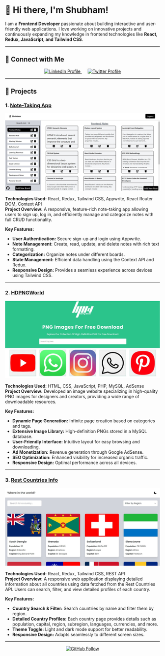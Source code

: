 # 👋 Hi there, I'm Shubham!

I am a **Frontend Developer** passionate about building interactive and user-friendly web applications. I love working on innovative projects and continuously expanding my knowledge in frontend technologies like **React, Redux, JavaScript, and Tailwind CSS**.

---

## 🔗 Connect with Me

<div align="center">
  <a href="https://www.linkedin.com/in/shubham-patidar-6170081ba">
    <img src="https://img.shields.io/badge/-LinkedIn-%230077B5?style=for-the-badge&logo=linkedin&logoColor=white" alt="LinkedIn Profile" />
  </a>
  &nbsp;&nbsp;&nbsp;&nbsp;
  <a href="https://twitter.com/shubham33533">
    <img src="https://img.shields.io/badge/-Twitter-%231DA1F2?style=for-the-badge&logo=twitter&logoColor=white" alt="Twitter Profile" />
  </a>
</div>

---

## 💼 Projects

### 1. [Note-Taking App](https://notetakingapp05.netlify.app/)
<p align="center">
  <img src="https://raw.githubusercontent.com/letswriteaprogram/portfolio/refs/heads/main/src/assets/notes.jpg" alt="Note-Taking App Screenshot" width="600"/>
</p>

**Technologies Used:** React, Redux, Tailwind CSS, Appwrite, React Router DOM, Context API  
**Project Overview:** A responsive, feature-rich note-taking app allowing users to sign up, log in, and efficiently manage and categorize notes with full CRUD functionality.

**Key Features:**
- **User Authentication:** Secure sign-up and login using Appwrite.
- **Note Management:** Create, read, update, and delete notes with rich text formatting.
- **Categorization:** Organize notes under different boards.
- **State Management:** Efficient data handling using the Context API and Redux.
- **Responsive Design:** Provides a seamless experience across devices using Tailwind CSS.

---

### 2. [HDPNGWorld](https://hdpngworld.com/)
<p align="center">
  <img src="https://raw.githubusercontent.com/letswriteaprogram/portfolio/refs/heads/main/src/assets/hdpngworld.jpg" alt="HDPNGWorld Screenshot" width="600"/>
</p>

**Technologies Used:** HTML, CSS, JavaScript, PHP, MySQL, AdSense  
**Project Overview:** Developed an image website specializing in high-quality PNG images for designers and creators, providing a wide range of downloadable resources.

**Key Features:**
- **Dynamic Page Generation:** Infinite page creation based on categories and tags.
- **Extensive Image Library:** High-definition PNGs stored in a MySQL database.
- **User-Friendly Interface:** Intuitive layout for easy browsing and downloading.
- **Ad Monetization:** Revenue generation through Google AdSense.
- **SEO Optimization:** Enhanced visibility for increased organic traffic.
- **Responsive Design:** Optimal performance across all devices.

---

### 3. [Rest Countries Info](https://restcountries07.netlify.app/)
<p align="center">
  <img src="https://raw.githubusercontent.com/letswriteaprogram/portfolio/refs/heads/main/src/assets/restcountries.jpg" alt="Rest Countries Screenshot" width="600"/>
</p>

**Technologies Used:** React, Redux, Tailwind CSS, REST API  
**Project Overview:** A responsive web application displaying detailed information about all countries using data fetched from the Rest Countries API. Users can search, filter, and view detailed profiles of each country.

**Key Features:**
- **Country Search & Filter:** Search countries by name and filter them by region.
- **Detailed Country Profiles:** Each country page provides details such as population, capital, region, subregion, languages, currencies, and more.
- **Theme Toggle:** Light and dark mode support for better readability.
- **Responsive Design:** Adapts seamlessly to different screen sizes.

---

<div align="center">
  <a href="https://github.com/letswriteaprogram" target="_blank">
    <img src="https://img.shields.io/github/followers/letswriteaprogram?label=Follow%20me%20on%20GitHub&style=social" alt="GitHub Follow" />
  </a>
</div>

